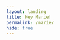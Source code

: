 ```yaml
---
layout: landing
title: Hey Marie!
permalink: /marie/
hide: true
---
```


<script type="text/javascript" src="https://secure.jotform.us/jsform/52635392187159"></script>